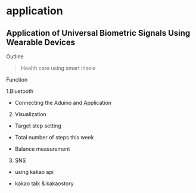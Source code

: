 # application

## Application of Universal Biometric Signals Using Wearable Devices


Outline
>Health care using smart insole 

Function

1.Bluetooth

  - Connecting the Aduino and Application
 
2. Visualization

  - Target step setting

  - Total number of steps this week

  - Balance measurement
  


3. SNS 

  - using kakao api

  - kakao talk & kakaostory 


